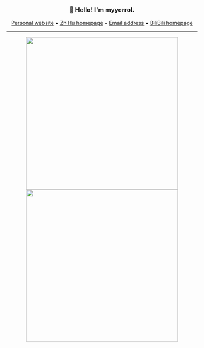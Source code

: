<h3 align="center">👋 Hello! I'm myyerrol.</h3>

<p align="center">
    <a href="https://myyerrol.xyz" target="_blank">Personal website</a> •
    <a href="https://www.zhihu.com/people/miaoyuyang" target="_blank">ZhiHu homepage</a> •
    <a href="mailto:myyerrol@126.com">Email address</a> •
    <a href="https://space.bilibili.com/281072414" target="_blank">BiliBili homepage</a>
</p>

---

<p align = "center">
    <img src="https://github-readme-stats.vercel.app/api?username=myyerrol&theme=gruvbox&hide_border=true&show_icons=true&count_private=true" width=400>
    <img src="https://github-readme-streak-stats.herokuapp.com?user=myyerrol&theme=gruvbox&hide_border=true" width=400>
</p>
